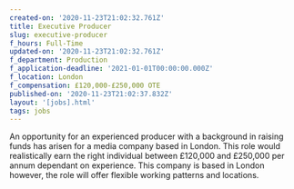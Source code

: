```yaml
---
created-on: '2020-11-23T21:02:32.761Z'
title: Executive Producer
slug: executive-producer
f_hours: Full-Time
updated-on: '2020-11-23T21:02:32.761Z'
f_department: Production
f_application-deadline: '2021-01-01T00:00:00.000Z'
f_location: London
f_compensation: £120,000-£250,000 OTE
published-on: '2020-11-23T21:02:37.832Z'
layout: '[jobs].html'
tags: jobs
---
```


An opportunity for an experienced producer with a background in raising funds has arisen for a media company based in London. This role would realistically earn the right individual between £120,000 and £250,000 per annum dependant on experience. This company is based in London however, the role will offer flexible working patterns and locations.

‍
